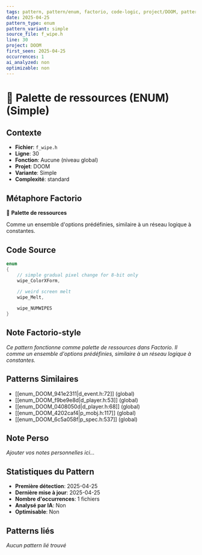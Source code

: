 ```yaml
---
tags: pattern, pattern/enum, factorio, code-logic, project/DOOM, pattern/variant/simple
date: 2025-04-25
pattern_type: enum
pattern_variant: simple
source_file: f_wipe.h
line: 30
project: DOOM
first_seen: 2025-04-25
occurrences: 1
ai_analyzed: non
optimizable: non
---
```


# 🔢 Palette de ressources (ENUM) (Simple)

## Contexte
- **Fichier**: `f_wipe.h`
- **Ligne**: 30
- **Fonction**: Aucune (niveau global)
- **Projet**: DOOM
- **Variante**: Simple
- **Complexité**: standard

## Métaphore Factorio
🔢 **Palette de ressources**

Comme un ensemble d'options prédéfinies, similaire à un réseau logique à constantes.

## Code Source
```c
enum
{
    // simple gradual pixel change for 8-bit only
    wipe_ColorXForm,
    
    // weird screen melt
    wipe_Melt,	

    wipe_NUMWIPES
}
```

## Note Factorio-style
*Ce pattern fonctionne comme palette de ressources dans Factorio. Il comme un ensemble d'options prédéfinies, similaire à un réseau logique à constantes.*

## Patterns Similaires
- [[enum_DOOM_941e2311|d_event.h:72]] (global)
- [[enum_DOOM_f9be9e8d|d_player.h:53]] (global)
- [[enum_DOOM_0408050d|d_player.h:68]] (global)
- [[enum_DOOM_4202caf4|p_mobj.h:117]] (global)
- [[enum_DOOM_6c5a058f|p_spec.h:537]] (global)

## Note Perso
*Ajouter vos notes personnelles ici...*

## Statistiques du Pattern
- **Première détection**: 2025-04-25
- **Dernière mise à jour**: 2025-04-25
- **Nombre d'occurrences**: 1 fichiers
- **Analysé par IA**: Non
- **Optimisable**: Non

## Patterns liés
*Aucun pattern lié trouvé*
